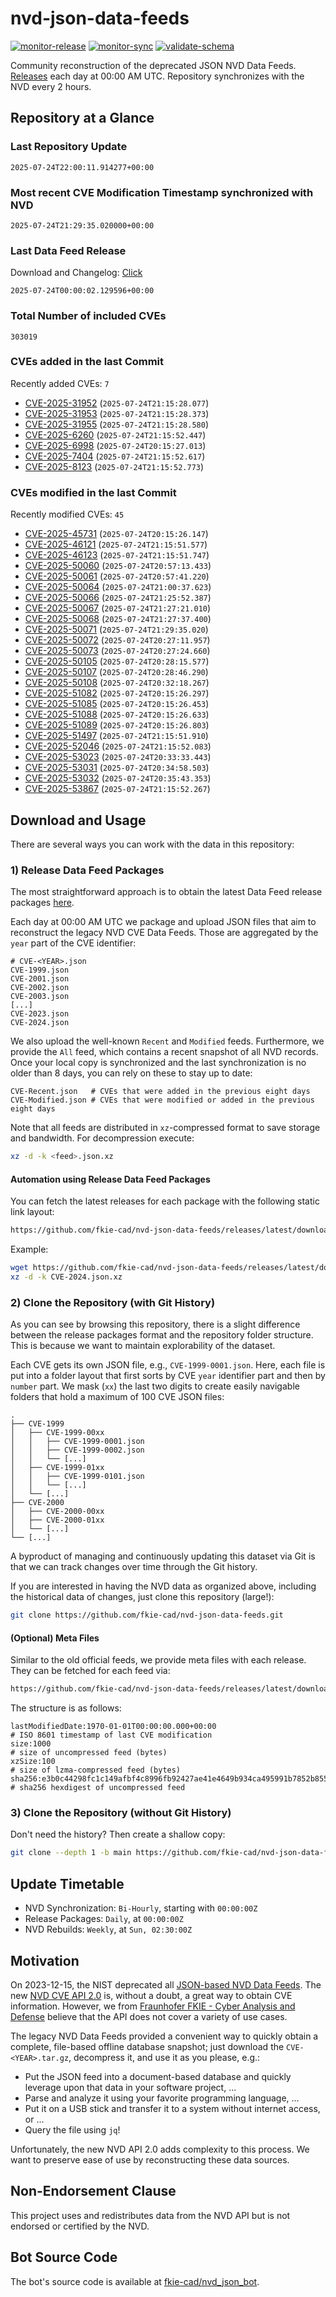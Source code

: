 # nvd-json-data-feeds

[![monitor-release](https://github.com/fkie-cad/nvd-json-data-feeds/actions/workflows/monitor_release.yml/badge.svg)](https://github.com/fkie-cad/nvd-json-data-feeds/actions/workflows/monitor_release.yml)
[![monitor-sync](https://github.com/fkie-cad/nvd-json-data-feeds/actions/workflows/monitor_sync.yml/badge.svg)](https://github.com/fkie-cad/nvd-json-data-feeds/actions/workflows/monitor_sync.yml)
[![validate-schema](https://github.com/fkie-cad/nvd-json-data-feeds/actions/workflows/validate_schema.yml/badge.svg)](https://github.com/fkie-cad/nvd-json-data-feeds/actions/workflows/validate_schema.yml)

Community reconstruction of the deprecated JSON NVD Data Feeds.
[Releases](https://github.com/fkie-cad/nvd-json-data-feeds/releases/latest) each day at 00:00 AM UTC.
Repository synchronizes with the NVD every 2 hours.

## Repository at a Glance

### Last Repository Update

```plain
2025-07-24T22:00:11.914277+00:00
```

### Most recent CVE Modification Timestamp synchronized with NVD

```plain
2025-07-24T21:29:35.020000+00:00
```

### Last Data Feed Release

Download and Changelog: [Click](https://github.com/fkie-cad/nvd-json-data-feeds/releases/latest)

```plain
2025-07-24T00:00:02.129596+00:00
```

### Total Number of included CVEs

```plain
303019
```

### CVEs added in the last Commit

Recently added CVEs: `7`

- [CVE-2025-31952](CVE-2025/CVE-2025-319xx/CVE-2025-31952.json) (`2025-07-24T21:15:28.077`)
- [CVE-2025-31953](CVE-2025/CVE-2025-319xx/CVE-2025-31953.json) (`2025-07-24T21:15:28.373`)
- [CVE-2025-31955](CVE-2025/CVE-2025-319xx/CVE-2025-31955.json) (`2025-07-24T21:15:28.580`)
- [CVE-2025-6260](CVE-2025/CVE-2025-62xx/CVE-2025-6260.json) (`2025-07-24T21:15:52.447`)
- [CVE-2025-6998](CVE-2025/CVE-2025-69xx/CVE-2025-6998.json) (`2025-07-24T20:15:27.013`)
- [CVE-2025-7404](CVE-2025/CVE-2025-74xx/CVE-2025-7404.json) (`2025-07-24T21:15:52.617`)
- [CVE-2025-8123](CVE-2025/CVE-2025-81xx/CVE-2025-8123.json) (`2025-07-24T21:15:52.773`)


### CVEs modified in the last Commit

Recently modified CVEs: `45`

- [CVE-2025-45731](CVE-2025/CVE-2025-457xx/CVE-2025-45731.json) (`2025-07-24T20:15:26.147`)
- [CVE-2025-46121](CVE-2025/CVE-2025-461xx/CVE-2025-46121.json) (`2025-07-24T21:15:51.577`)
- [CVE-2025-46123](CVE-2025/CVE-2025-461xx/CVE-2025-46123.json) (`2025-07-24T21:15:51.747`)
- [CVE-2025-50060](CVE-2025/CVE-2025-500xx/CVE-2025-50060.json) (`2025-07-24T20:57:13.433`)
- [CVE-2025-50061](CVE-2025/CVE-2025-500xx/CVE-2025-50061.json) (`2025-07-24T20:57:41.220`)
- [CVE-2025-50064](CVE-2025/CVE-2025-500xx/CVE-2025-50064.json) (`2025-07-24T21:00:37.623`)
- [CVE-2025-50066](CVE-2025/CVE-2025-500xx/CVE-2025-50066.json) (`2025-07-24T21:25:52.387`)
- [CVE-2025-50067](CVE-2025/CVE-2025-500xx/CVE-2025-50067.json) (`2025-07-24T21:27:21.010`)
- [CVE-2025-50068](CVE-2025/CVE-2025-500xx/CVE-2025-50068.json) (`2025-07-24T21:27:37.400`)
- [CVE-2025-50071](CVE-2025/CVE-2025-500xx/CVE-2025-50071.json) (`2025-07-24T21:29:35.020`)
- [CVE-2025-50072](CVE-2025/CVE-2025-500xx/CVE-2025-50072.json) (`2025-07-24T20:27:11.957`)
- [CVE-2025-50073](CVE-2025/CVE-2025-500xx/CVE-2025-50073.json) (`2025-07-24T20:27:24.660`)
- [CVE-2025-50105](CVE-2025/CVE-2025-501xx/CVE-2025-50105.json) (`2025-07-24T20:28:15.577`)
- [CVE-2025-50107](CVE-2025/CVE-2025-501xx/CVE-2025-50107.json) (`2025-07-24T20:28:46.290`)
- [CVE-2025-50108](CVE-2025/CVE-2025-501xx/CVE-2025-50108.json) (`2025-07-24T20:32:18.267`)
- [CVE-2025-51082](CVE-2025/CVE-2025-510xx/CVE-2025-51082.json) (`2025-07-24T20:15:26.297`)
- [CVE-2025-51085](CVE-2025/CVE-2025-510xx/CVE-2025-51085.json) (`2025-07-24T20:15:26.453`)
- [CVE-2025-51088](CVE-2025/CVE-2025-510xx/CVE-2025-51088.json) (`2025-07-24T20:15:26.633`)
- [CVE-2025-51089](CVE-2025/CVE-2025-510xx/CVE-2025-51089.json) (`2025-07-24T20:15:26.803`)
- [CVE-2025-51497](CVE-2025/CVE-2025-514xx/CVE-2025-51497.json) (`2025-07-24T21:15:51.910`)
- [CVE-2025-52046](CVE-2025/CVE-2025-520xx/CVE-2025-52046.json) (`2025-07-24T21:15:52.083`)
- [CVE-2025-53023](CVE-2025/CVE-2025-530xx/CVE-2025-53023.json) (`2025-07-24T20:33:33.443`)
- [CVE-2025-53031](CVE-2025/CVE-2025-530xx/CVE-2025-53031.json) (`2025-07-24T20:34:58.503`)
- [CVE-2025-53032](CVE-2025/CVE-2025-530xx/CVE-2025-53032.json) (`2025-07-24T20:35:43.353`)
- [CVE-2025-53867](CVE-2025/CVE-2025-538xx/CVE-2025-53867.json) (`2025-07-24T21:15:52.267`)


## Download and Usage

There are several ways you can work with the data in this repository:

### 1) Release Data Feed Packages

The most straightforward approach is to obtain the latest Data Feed release packages [here](https://github.com/fkie-cad/nvd-json-data-feeds/releases/latest).

Each day at 00:00 AM UTC we package and upload JSON files that aim to reconstruct the legacy NVD CVE Data Feeds.
Those are aggregated by the `year` part of the CVE identifier:

```
# CVE-<YEAR>.json
CVE-1999.json
CVE-2001.json
CVE-2002.json
CVE-2003.json
[...]
CVE-2023.json
CVE-2024.json
```

We also upload the well-known `Recent` and `Modified` feeds.
Furthermore, we provide the `All` feed, which contains a recent snapshot of all NVD records.
Once your local copy is synchronized and the last synchronization is no older than 8 days, you can rely on these to stay up to date:

```plain
CVE-Recent.json   # CVEs that were added in the previous eight days
CVE-Modified.json # CVEs that were modified or added in the previous eight days
```

Note that all feeds are distributed in `xz`-compressed format to save storage and bandwidth.
For decompression execute:

```sh
xz -d -k <feed>.json.xz
```

#### Automation using Release Data Feed Packages

You can fetch the latest releases for each package with the following static link layout:

```sh
https://github.com/fkie-cad/nvd-json-data-feeds/releases/latest/download/CVE-<YEAR>.json.xz
```

Example:

```sh
wget https://github.com/fkie-cad/nvd-json-data-feeds/releases/latest/download/CVE-2024.json.xz
xz -d -k CVE-2024.json.xz
```

### 2) Clone the Repository (with Git History)

As you can see by browsing this repository, there is a slight difference between the release packages format and the repository folder structure.
This is because we want to maintain explorability of the dataset.

Each CVE gets its own JSON file, e.g., `CVE-1999-0001.json`.
Here, each file is put into a folder layout that first sorts by CVE `year` identifier part and then by `number` part.
We mask (`xx`) the last two digits to create easily navigable folders that hold a maximum of 100 CVE JSON files:

```plain
.
├── CVE-1999
│   ├── CVE-1999-00xx
│   │   ├── CVE-1999-0001.json
│   │   ├── CVE-1999-0002.json
│   │   └── [...]
│   ├── CVE-1999-01xx
│   │   ├── CVE-1999-0101.json
│   │   └── [...]
│   └── [...]
├── CVE-2000
│   ├── CVE-2000-00xx
│   ├── CVE-2000-01xx
│   └── [...]
└── [...]
```

A byproduct of managing and continuously updating this dataset via Git is that we can track changes over time through the Git history.

If you are interested in having the NVD data as organized above, including the historical data of changes, just clone this repository (large!):

```sh
git clone https://github.com/fkie-cad/nvd-json-data-feeds.git
```

#### (Optional) Meta Files

Similar to the old official feeds, we provide meta files with each release. They can be fetched for each feed via:

```sh
https://github.com/fkie-cad/nvd-json-data-feeds/releases/latest/download/CVE-<YEAR>.meta
```

The structure is as follows:

```plain
lastModifiedDate:1970-01-01T00:00:00.000+00:00                          # ISO 8601 timestamp of last CVE modification
size:1000                                                               # size of uncompressed feed (bytes)
xzSize:100                                                              # size of lzma-compressed feed (bytes)
sha256:e3b0c44298fc1c149afbf4c8996fb92427ae41e4649b934ca495991b7852b855 # sha256 hexdigest of uncompressed feed
```

### 3) Clone the Repository (without Git History)

Don't need the history? Then create a shallow copy:

```sh
git clone --depth 1 -b main https://github.com/fkie-cad/nvd-json-data-feeds.git
```


## Update Timetable

* NVD Synchronization: `Bi-Hourly`, starting with `00:00:00Z`
* Release Packages: `Daily`, at `00:00:00Z`
* NVD Rebuilds: `Weekly`, at `Sun, 02:30:00Z`


## Motivation

On 2023-12-15, the NIST deprecated all [JSON-based NVD Data Feeds](https://nvd.nist.gov/vuln/data-feeds#divRetirementBanner-1).
The new [NVD CVE API 2.0](https://nvd.nist.gov/developers/vulnerabilities) is, without a doubt, a great way to obtain CVE information.
However, we from [Fraunhofer FKIE - Cyber Analysis and Defense](https://www.fkie.fraunhofer.de/en/departments/cad.html) believe that the API does not cover a variety of use cases.

The legacy NVD Data Feeds provided a convenient way to quickly obtain a complete, file-based offline database snapshot; just download the `CVE-<YEAR>.tar.gz`, decompress it, and use it as you please, e.g.:

- Put the JSON feed into a document-based database and quickly leverage upon that data in your software project, ...
- Parse and analyze it using your favorite programming language, ...
- Put it on a USB stick and transfer it to a system without internet access, or ...
- Query the file using `jq`!

Unfortunately, the new NVD API 2.0 adds complexity to this process.
We want to preserve ease of use by reconstructing these data sources.

## Non-Endorsement Clause

This project uses and redistributes data from the NVD API but is not endorsed or certified by the NVD.

## Bot Source Code

The bot's source code is available at [fkie-cad/nvd\_json\_bot](https://github.com/fkie-cad/nvd_json_bot).